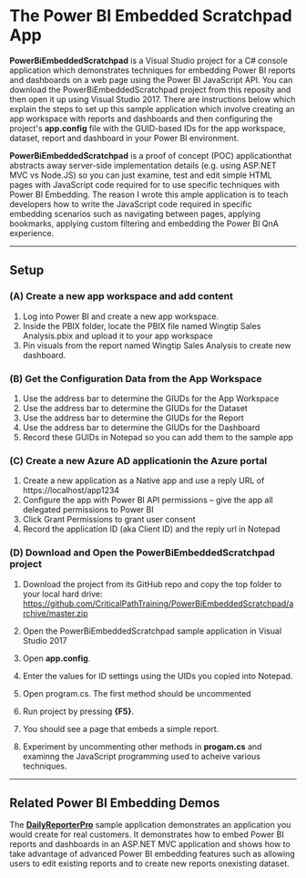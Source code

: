 # The Power BI Embedded Scratchpad App
**PowerBiEmbeddedScratchpad** is a Visual Studio project for a C# console  application which demonstrates techniques for embedding Power BI reports and dashboards on a web page using the Power BI JavaScript API. You can download the PowerBiEmbeddedScratchpad project from this reposity and then open it up using Visual Studio 2017. There are instructions below which explain the steps to set up this sample application which involve creating an app workspace with reports and dashboards and then configuring the project's **app.config** file with the GUID-based IDs for the app workspace, dataset, report and  dashboard in your Power BI environment. 

**PowerBiEmbeddedScratchpad** is a proof of concept (POC) applicationthat abstracts away server-side implementation details (e.g. using ASP.NET MVC vs Node.JS) so you can just examine, test and edit simple HTML pages with  JavaScript code required for to use specific techniques with Power BI Embedding. The reason I wrote this ample application is to teach developers how to write the JavaScript code required in specific embedding scenarios  such as navigating between pages, applying bookmarks, applying custom filtering and embedding the Power BI QnA experience. 

----
## Setup
### (A) Create a new app workspace and add content

1. Log into Power BI and create a new app workspace.
2. Inside the PBIX folder, locate the PBIX file named Wingtip Sales Analysis.pbix and upload it to your app workspace
3. Pin visuals from the report named Wingtip Sales Analysis to create new dashboard.

### (B) Get the Configuration Data from the App Workspace 
1. Use the address bar to determine the GIUDs for the App Workspace
2. Use the address bar to determine the GIUDs for the Dataset
3. Use the address bar to determine the GIUDs for the Report
4. Use the address bar to determine the GIUDs for the Dashboard
5. Record these GUIDs in Notepad so you can add them to the sample app

### (C) Create a new Azure AD applicationin the Azure portal 
1.	Create a new application as a Native app and use a reply URL of https://localhost/app1234
2.	Configure the app with Power BI API permissions – give the app all delegated permissions to Power BI
3.	Click Grant Permissions to grant user consent
4.	Record the application ID (aka Client ID) and the reply url in Notepad

### (D) Download and Open the **PowerBiEmbeddedScratchpad** project
1. Download the project from its GitHub repo and copy the top folder to your local hard drive:
https://github.com/CriticalPathTraining/PowerBiEmbeddedScratchpad/archive/master.zip

2. Open the PowerBiEmbeddedScratchpad sample application in Visual Studio 2017
3. Open **app.config**.
4. Enter the values for ID settings using the UIDs you copied into Notepad. 
5. Open program.cs. The first method should be uncommented
6.	Run project by pressing **{F5}**.
7.	You should see a page that embeds a simple report.
8.  Experiment by uncommenting other methods in **progam.cs** and examinng the JavaScript programming used to acheive various techniques. 

---
## Related Power BI Embedding Demos
The **[DailyReporterPro](https://github.com/CriticalPathTraining/DailyReporterPro)** sample application demonstrates an application you would create for real customers. It demonstrates how to embed Power BI reports and dashboards in an ASP.NET MVC application and shows how to take advantage of advanced Power BI embedding features such as allowing users to edit existing reports and to create new reports onexisting dataset.
